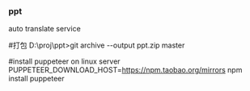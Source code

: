 ### ppt

auto translate service

 
#打包
D:\proj\ppt>git archive --output ppt.zip master

#install puppeteer on linux server
PUPPETEER_DOWNLOAD_HOST=https://npm.taobao.org/mirrors npm install puppeteer